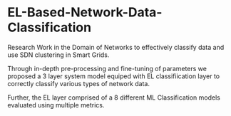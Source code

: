 # EL-Based-Network-Data-Classification
Research Work in the Domain of Networks to effectively classify data and use SDN clustering in Smart Grids.

Through in-depth pre-processing and fine-tuning of parameters we proposed a 3 layer system model equiped with EL classifiication layer to correctly classify various types of network data.

Further, the EL layer comprised of a 8 different ML Classification models evaluated using multiple metrics.
